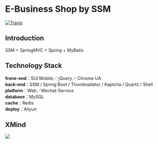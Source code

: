 # E-Business Shop by SSM

[![Travis](https://img.shields.io/badge/language-Java-yellow.svg)](http://github.com/brandon0824/ssmo2oshop)<br/>

## Introduction

SSM = SpringMVC + Spring + MyBatis

## Technology Stack

**frone-end**：SUI Mobile／ jQuery／ Chrome UA<br/>
**back-end**：SSM / Spring Boot / Thumbnailator / Kaptcha / Quartz / Shell<br/>
**platform**：Web／Wechat-Service<br/>
**database**：MySQL<br/>
**cache**：Redis<br/>
**deploy**：Aliyun<br/>

## XMind

![](https://cdn.rawgit.com/brandon0824/ssmo2oshop/master/path/markmap.svg)

